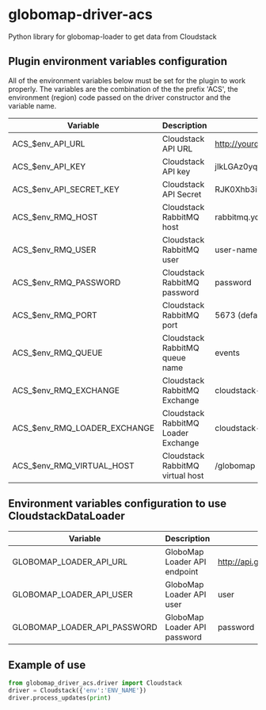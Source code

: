 # globomap-driver-acs
Python library for globomap-loader to get data from Cloudstack

## Plugin environment variables configuration
All of the environment variables below must be set for the plugin to work properly.
The variables are the combination of the the prefix 'ACS', the environment (region)
code passed on the driver constructor and the variable name.

| Variable                    |  Description                    | Example                                      |
|-----------------------------|---------------------------------|----------------------------------------------|
| ACS_$env_API_URL            | Cloudstack API URL              | http://yourdomain.cloudstack:8080/api/client |
| ACS_$env_API_KEY            | Cloudstack API key              | jIkLGAz0yqbJC15lS_XqHKRPZXI8M6               |
| ACS_$env_API_SECRET_KEY     | Cloudstack API Secret           | RJK0Xhb3iMwrIUIxJ3T7jL5fFrG14b               |
| ACS_$env_RMQ_HOST           | Cloudstack RabbitMQ host        | rabbitmq.yourdomain.cloudstack               |
| ACS_$env_RMQ_USER           | Cloudstack RabbitMQ user        | user-name                                    |
| ACS_$env_RMQ_PASSWORD       | Cloudstack RabbitMQ password    | password                                     |
| ACS_$env_RMQ_PORT           | Cloudstack RabbitMQ port        | 5673 (default value)                         |
| ACS_$env_RMQ_QUEUE          | Cloudstack RabbitMQ queue name  | events                                       |
| ACS_$env_RMQ_EXCHANGE       | Cloudstack RabbitMQ Exchange    | cloudstack-events (default value)            |
| ACS_$env_RMQ_LOADER_EXCHANGE| Cloudstack RabbitMQ Loader Exchange| cloudstack-globomap-loader                |
| ACS_$env_RMQ_VIRTUAL_HOST   | Cloudstack RabbitMQ virtual host| /globomap                                    |

## Environment variables configuration to use CloudstackDataLoader
| Variable                       |  Description                    | Example                                      |
|--------------------------------|---------------------------------|----------------------------------------------|
| GLOBOMAP_LOADER_API_URL        | GloboMap Loader API endpoint    | http://api.globomap.loader.domain.com:8080   |
| GLOBOMAP_LOADER_API_USER       | GloboMap Loader API user        | user                                         |
| GLOBOMAP_LOADER_API_PASSWORD   | GloboMap Loader API password    | password                                     |


## Example of use

```python
from globomap_driver_acs.driver import Cloudstack
driver = Cloudstack({'env':'ENV_NAME'})
driver.process_updates(print)
```
